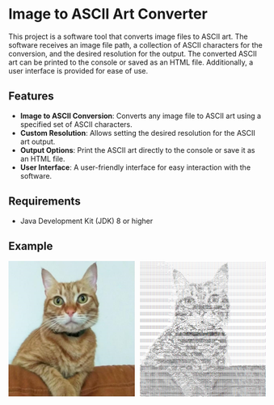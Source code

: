 # Image to ASCII Art Converter

This project is a software tool that converts image files to ASCII art. The software receives an image file path, a collection of ASCII characters for the conversion, and the desired resolution for the output. The converted ASCII art can be printed to the console or saved as an HTML file. Additionally, a user interface is provided for ease of use.

## Features

- **Image to ASCII Conversion**: Converts any image file to ASCII art using a specified set of ASCII characters.
- **Custom Resolution**: Allows setting the desired resolution for the ASCII art output.
- **Output Options**: Print the ASCII art directly to the console or save it as an HTML file.
- **User Interface**: A user-friendly interface for easy interaction with the software.

## Requirements

- Java Development Kit (JDK) 8 or higher

## Example

<div style="display:flex;">
    <img src="examples/cat.jpeg" alt="Cat Photo" style="width:250px; margin-right: 10px;">
    <img src="examples/out.png" alt="Output Photo" style="width:250px;">
</div>


